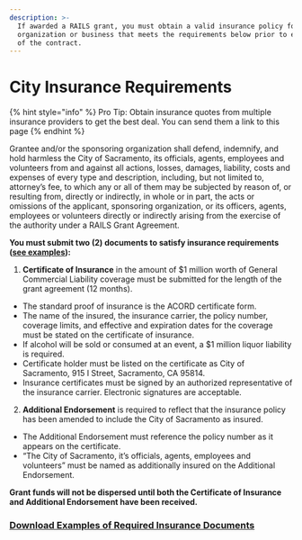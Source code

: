 ```yaml
---
description: >-
  If awarded a RAILS grant, you must obtain a valid insurance policy for your
  organization or business that meets the requirements below prior to execution
  of the contract.
---
```


# City Insurance Requirements

{% hint style="info" %}
Pro Tip: Obtain insurance quotes from multiple insurance providers to get the best deal. You can send them a link to this page 
{% endhint %}

Grantee and/or the sponsoring organization shall defend, indemnify, and hold harmless the City of Sacramento, its officials, agents, employees and volunteers from and against all actions, losses, damages, liability, costs and expenses of every type and description, including, but not limited to, attorney’s fee, to which any or all of them may be subjected by reason of, or resulting from, directly or indirectly, in whole or in part, the acts or omissions of the applicant, sponsoring organization, or its officers, agents, employees or volunteers directly or indirectly arising from the exercise of the authority under a RAILS Grant Agreement. 

**You must submit two \(2\) documents to satisfy insurance requirements \(**[**see examples**](https://github.com/innovatesac/2018-rails-guidelines/raw/master/assets/Insurance%20Examples.pdf)**\):**

1. **Certificate of Insurance** in the amount of $1 million worth of General Commercial Liability coverage must be submitted for the length of the grant agreement \(12 months\).

* The standard proof of insurance is the ACORD certificate form.
* The name of the insured, the insurance carrier, the policy number, coverage limits, and effective and expiration dates for the coverage must be stated on the certificate of insurance.
* If alcohol will be sold or consumed at an event, a $1 million liquor liability is required.
* Certificate holder must be listed on the certificate as City of Sacramento, 915 I Street, Sacramento, CA 95814.
* Insurance certificates must be signed by an authorized representative of the insurance carrier. Electronic signatures are acceptable.

2. **Additional Endorsement** is required to reflect that the insurance policy has been amended to include the City of Sacramento as insured.

* The Additional Endorsement must reference the policy number as it appears on the certificate.
* “The City of Sacramento, it’s officials, agents, employees and volunteers” must be named as additionally insured on the Additional Endorsement.

**Grant funds will not be dispersed until both the Certificate of Insurance and Additional Endorsement have been received.** 

### [Download Examples of Required Insurance Documents](https://github.com/innovatesac/2018-rails-guidelines/raw/master/assets/Insurance%20Examples.pdf)


